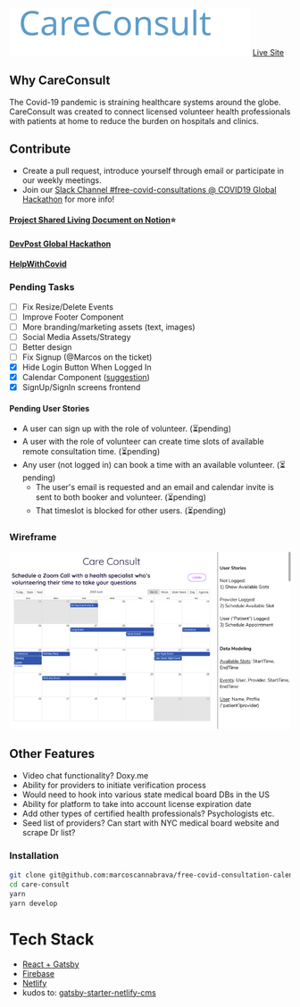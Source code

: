 ![CareConsult](src/img/careconsult.svg)
[Live Site](https://ecstatic-leavitt-3a8f13.netlify.com/)

## Why CareConsult
The Covid-19 pandemic is straining healthcare systems around the globe. CareConsult was created to connect licensed volunteer health professionals with patients at home to reduce the burden on hospitals and clinics.

## Contribute 
- Create a pull request, introduce yourself through email or participate in our weekly meetings.
- Join our [Slack Channel #free-covid-consultations @ COVID19 Global Hackathon](https://join.slack.com/t/globalcovidhackathon/shared_invite/zt-d25lrhkl-UAKmMq4h_zNzCQhqnNsbfw) for more info!

#### [Project Shared Living Document on Notion](https://www.notion.so/careconsult)⭐
#### [DevPost Global Hackathon](https://devpost.com/software/careconsult-xbvp3u)
#### [HelpWithCovid](https://helpwithcovid.com/)

### Pending Tasks
- [ ] Fix Resize/Delete Events
- [ ] Improve Footer Component
- [ ] More branding/marketing assets (text, images)
- [ ] Social Media Assets/Strategy
- [ ] Better design
- [ ] Fix Signup (@Marcos on the ticket)
- [x] Hide Login Button When Logged In
- [x] Calendar Component ([suggestion](https://github.com/jquense/react-big-calendar))
- [x] SignUp/SignIn screens frontend

#### Pending User Stories
- A user can sign up with the role of volunteer. (⏳pending)
- A user with the role of volunteer can create time slots of available remote consultation time. (⏳pending)
- Any user (not logged in) can book a time with an available volunteer. (⏳pending)
    - The user's email is requested and an email and calendar invite is sent to both booker and volunteer. (⏳pending)
    - That timeslot is blocked for other users. (⏳pending)

### Wireframe
![wireframe](care-consult-wireframe-v1.png)

## Other Features
- Video chat functionality? Doxy.me
- Ability for providers to initiate verification process
- Would need to hook into various state medical board DBs in the US
- Ability for platform to take into account license expiration date
- Add other types of certified health professionals? Psychologists etc. 
- Seed list of providers? Can start with NYC medical board website and scrape Dr list? 

### Installation

```bash
git clone git@github.com:marcoscannabrava/free-covid-consultation-calendar.git care-consult
cd care-consult
yarn
yarn develop
```

# Tech Stack
- [React + Gatsby](https://www.gatsbyjs.org/)
- [Firebase](https://firebase.google.com/)
- [Netlify](https://www.netlify.com/)
- kudos to: [gatsby-starter-netlify-cms](https://github.com/netlify-templates/gatsby-starter-netlify-cms)
